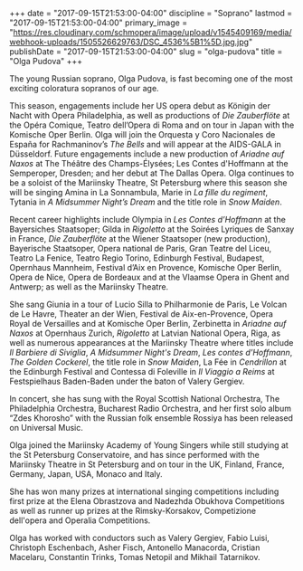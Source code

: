 +++
date = "2017-09-15T21:53:00-04:00"
discipline = "Soprano"
lastmod = "2017-09-15T21:53:00-04:00"
primary_image = "https://res.cloudinary.com/schmopera/image/upload/v1545409169/media/webhook-uploads/1505526629763/DSC_4536%5B1%5D.jpg.jpg"
publishDate = "2017-09-15T21:53:00-04:00"
slug = "olga-pudova"
title = "Olga Pudova"
+++

The young Russian soprano, Olga Pudova, is fast becoming one of the most exciting coloratura sopranos of our age.

This season, engagements include her US opera debut as Königin der Nacht with Opera Philadelphia, as well as productions of *Die Zauberflöte* at the Opéra Comique, Teatro dell’Opera di Roma and on tour in Japan with the Komische Oper Berlin. Olga will join the Orquesta y Coro Nacionales de España for Rachmaninov’s *The Bells* and will appear at the AIDS-GALA in Düsseldorf. Future engagements include a new production of *Ariadne auf Naxos* at The Théâtre des Champs-Élysées; Les Contes d'Hoffmann at the Semperoper, Dresden; and her debut at The Dallas Opera. Olga continues to be a soloist of the Mariinsky Theatre, St Petersburg where this season she will be singing Amina in La Sonnambula, Marie in *La fille du regiment*, Tytania in *A Midsummer Night’s Dream* and the title role in *Snow Maiden*.

Recent career highlights include Olympia in *Les Contes d’Hoffmann* at the Bayersiches Staatsoper; Gilda in *Rigoletto* at the Soirées Lyriques de Sanxay in France, *Die Zauberflöte* at the Wiener Staatsoper (new production), Bayerische Staatsoper, Opera national de Paris, Gran Teatre del Liceu, Teatro La Fenice, Teatro Regio Torino, Edinburgh Festival, Budapest, Opernhaus Mannheim, Festival d’Aix en Provence, Komische Oper Berlin, Opera de Nice, Opera de Bordeaux and at the Vlaamse Opera in Ghent and Antwerp; as well as the Mariinsky Theatre.

She sang Giunia in a tour of Lucio Silla to Philharmonie de Paris, Le Volcan de Le Havre, Theater an der Wien, Festival de Aix-en-Provence, Opera Royal de Versailles and at Komische Oper Berlin, Zerbinetta in *Ariadne auf Naxos* at Opernhaus Zurich, *Rigoletto* at Latvian National Opera, Riga, as well as numerous appearances at the Mariinsky Theatre where titles include *Il Barbiere di Siviglia*, *A Midsummer Night's Dream*, *Les contes d’Hoffmann*, *The Golden Cockerel*, the title role in *Snow Maiden*, La Fée in *Cendrillon* at the Edinburgh Festival and Contessa di Foleville in *Il Viaggio a Reims* at Festspielhaus Baden-Baden under the baton of Valery Gergiev.

In concert, she has sung with the Royal Scottish National Orchestra, The Philadelphia Orchestra, Bucharest Radio Orchestra, and her first solo album “Zdes Khorosho” with the Russian folk ensemble Rossiya has been released on Universal Music.

Olga joined the Mariinsky Academy of Young Singers while still studying at the St Petersburg Conservatoire, and has since performed with the Mariinsky Theatre in St Petersburg and on tour in the UK, Finland, France, Germany, Japan, USA, Monaco and Italy.

She has won many prizes at international singing competitions including first prize at the Elena Obrastzova and Nadezhda Obukhova Competitions as well as runner up prizes at the Rimsky-Korsakov, Competizione dell'opera and Operalia Competitions.

Olga has worked with conductors such as Valery Gergiev, Fabio Luisi, Christoph Eschenbach, Asher Fisch, Antonello Manacorda, Cristian Macelaru, Constantin Trinks, Tomas Netopil and Mikhail Tatarnikov.

